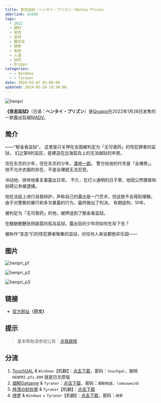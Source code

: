 ```yaml
---
title: 变态监狱／ヘンタイ・プリズン／Hentai Prison
abbrlink: 41666
tags:
  - 2022
  - 越狱
  - 变态
  - 监狱
  - 露出狂
  - 猥亵
  - 偷拍
  - 人渣
  - 惩罚
  - Qruppo
categories:
  - - Windows
  - - Tyranor
date: 2024-02-07 02:00:00
updated: 2024-05-20 19:30:00
---
```


![henpri](https://static.saop.cc/vns/img/henpri.webp)

**《变态监狱》**（日语：**ヘンタイ・プリズン**）是[Qruppo](https://zh.moegirl.org.cn/index.php?title=Qruppo&action=edit&redlink=1)在2022年1月28日发售的一款露出狂越狱[ADV](https://zh.moegirl.org.cn/ADV)。

<!-- more -->

## 简介

——“郁金香监狱”。
这里是只关押在全国被判定为「无可救药」的性犯罪者的监狱。
幻之第9的监区，是建造在远海孤岛上的无法越狱的牢房。

住在东京的少年，住在东京的少年，[凑柊一郎](https://zh.moegirl.org.cn/index.php?title=凑柊一郎&action=edit&redlink=1)。
警方给他的代号是「全裸男」。
他不允许衣服的存在，不是全裸就无法忍受。

冲动地、拼命地重复着露出日常。
不久，在灯火通明的日子里，他因公然猥亵和妨碍公务被逮捕。

他在法庭上进行自我辩护，声称自己的露出是一门艺术，但这绝不会得到理解。
由于对警察的暴行和多次暴露的行为，最终做出了判决。
有期徒刑，10年。

被判定为「无可救药」的他，被押送到了郁金香监狱。

在魑魅魍魉张扬跋扈的孤岛监狱，露出狂的少年将如何生存下去？

被称作“变态”们的性犯罪者聚集的监狱，对任何人来说都绝非乐园——

## 图片

![henpri_p1](https://static.saop.cc/vns/img/henpri_p1.webp)

![henpri_p2](https://static.saop.cc/vns/img/henpri_p2.webp)

![henpri_p3](https://static.saop.cc/vns/img/henpri_p3.webp)

## 链接

- [官方网址](https://qruppo.com/products/henpri/)**（日文）**

## 提示

> 基本帮助请参阅公告：[点我跳转](/p/announcement/)

## 分流

1. [TouchGAL](https://touchgal.net/) & `Windows`【机翻】：[点击下载](https://pan.touchgal.net/s/Qp7U6)，密码：`touchgal`，删除 `HENPRI.pfs.099` 就是日文原版
2. [烟郁Galgame](https://yanyugal.top/) & `Tyranor`：[点击下载](https://yanyugal.top/d/disk1/%E5%B0%8F%E5%B0%8F%E7%9A%84%E5%88%86%E4%BA%AB%EF%BC%88PC%EF%BC%86%E5%AE%89%E5%8D%93%EF%BC%89/%E5%AE%89%E5%8D%93/ty/%E5%8F%98%E6%80%81%E7%9B%91%E7%8B%B1.7z)，密码：`烟郁频道`、`lumouweinb`
3. [梓澪の妙妙屋](https://zi0.cc/) & `Tyranor`【机翻】：[点击下载](https://zi0.cc/d/%60%E3%80%90%E5%BD%92%20%E6%A1%A3%E3%80%91/%E3%80%90Tyranor%E5%90%88%E9%9B%86%E3%80%91/%E5%8F%98%E6%80%81%E7%9B%91%E7%8B%B1%E3%80%90%E6%9C%BA%E7%BF%BB%E3%80%91.rar?sign=uj1j1HCK-GPKur4doCNf7BOWxW-d-GjR5g4bRoustRk=:0)
4. [绮梦](https://acgs.one/) & `Windows` + `Tyranor`【机翻】：[点击下载](https://acgs.one/down_html/?url=game/%E5%8F%98%E6%80%81%E7%9B%91%E7%8B%B1&name=%E5%8F%98%E6%80%81%E7%9B%91%E7%8B%B1)，密码：`绮梦`

